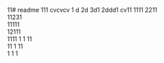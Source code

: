 11# readme 111
cvcvcv
1 d
2d
3d1 
2ddd1
cv11 
1111 
2211  
11231  
11111  
12111   
1111
1  1
11  
11
1
11   
1
1
1
 

